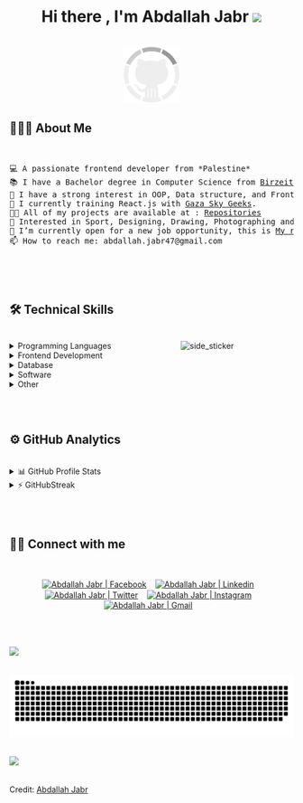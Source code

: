 <h1 align="center"><b>Hi there , I'm Abdallah Jabr </b><img src="https://media.giphy.com/media/hvRJCLFzcasrR4ia7z/giphy.gif" width="35"></h1>
<br>


<div align=center>
      <img src="https://raw.githubusercontent.com/AhmedFathyDev/AhmedFathyDev/main/GitHub.gif" alt="GitHub Octocat Logo" height="100">
</div>


## 👨🏻‍💻 About Me 

<br>
<pre>
💻 A passionate frontend developer from *Palestine*
📚 I have a Bachelor degree in Computer Science from <a href="https://www.birzeit.edu/en" target="blank">Birzeit University</a>.
📝 I have a strong interest in OOP, Data structure, and Frontend development.
🔭 I currently training React.js with <a href="https://gazaskygeeks.com/" target="blank">Gaza Sky Geeks</a>.
👨‍💻 All of my projects are available at : <a href="https://github.com/abdallahjabr47?tab=repositories" target="blank">Repositories</a>
🚩 Interested in Sport, Designing, Drawing, Photographing and Filmmaking.
🤔 I’m currently open for a new job opportunity, this is <a href="https://drive.google.com/file/d/1AdO39G_D4QrqjAnBoVvjhif7l2rUNyl_/view?
usp=share_link" target="blank">My resume</a>
📫 How to reach me: abdallah.jabr47@gmail.com

</pre>

<br><br>

## 🛠 Technical Skills

<br>
<picture><img align="right" width=200px height=200px alt="side_sticker" src="https://media.giphy.com/media/TEnXkcsHrP4YedChhA/giphy.gif" /></picture>

<details>
  <summary> Programming Languages</summary>
  <br/>
  <img alt="Java" title="Java" src="https://img.icons8.com/color/48/000000/java-coffee-cup-logo--v1.png" alt="Java"/> <img alt="C" title="C" src="https://img.icons8.com/color/48/null/c-programming.png" />
</details>

<details>
  <summary> Frontend Development</summary>
  <br/>
  <img alt="HTML5" title="HTML5" src="https://img.icons8.com/color/48/000000/html-5--v1.png"/> <img alt="CSS3" title="CSS3" src="https://img.icons8.com/color/48/000000/css3.png"/> <img alt="SASS" title="SASS" src="https://img.icons8.com/color/48/000000/sass.png"/> <img alt="Javascript" title="Javascript" src="https://img.icons8.com/color/48/000000/javascript--v1.png"/> <img alt="React" title="React" src="https://img.icons8.com/office/48/000000/react.png"/> <img alt="Bootstrap" title="Bootstrap" src="https://img.icons8.com/color/48/null/bootstrap.png"/>
  <br/>
</details>

<details>
  <summary> Database</summary>
  <br/>
  <img alt="MySQL" title="MySQL" src="https://img.icons8.com/color/48/000000/mysql-logo.png"/>
</details>

<details>
  <summary> Software</summary>
  <br/>
  <img alt="Figma" title="Figma" src="https://img.icons8.com/color/48/null/figma--v1.png"/> <img alt="Adobe XD" title="Adobe XD" src="https://img.icons8.com/color/48/null/adobe-xd--v1.png"/> <img alt="Adobe Lightroom" title="Adobe Lightroom" src="https://img.icons8.com/color/48/null/adobe-lightroom--v1.png" /> 
</details>

<details>
  <summary> Other</summary>
  <br/>
  <img alt="Git" title="Git" src="https://img.icons8.com/color/48/null/git.png"/> <img alt="Wordpress" title="Wordpress" src="https://img.icons8.com/fluency/48/000000/wordpress.png" />
</details>


<br><br>


## ⚙️ GitHub Analytics
<br>

<details>
  <summary>📊 GitHub Profile Stats</summary>
  <br/>
  <a href="https://github.com/abdallahjabr47/github-readme-stats"><img alt="DenverCoder1's Github Stats" src="https://github-readme-stats.vercel.app/api?username=abdallahjabr47&show_icons=true&locale=en&bg_color=0d1117&text_color=ffffff&repo=convoychat" /></a>
</details>

<details>
  <summary>⚡ GitHubStreak</summary>
  <br/>
  <a href="https://github.com/abdallahjabr47/github-readme-stats"><img alt="DenverCoder1's Github Stats" src="https://github-readme-streak-stats.herokuapp.com/?user=abdallahjabr47&theme=dark&background=0d1117&date_format=M%20j%5B%2C%20Y%5D" /></a>
</details>

<br><br>


## 🤝🏻 Connect with me

<br>
<p align="center">
<a href="https://www.facebook.com/abood.jabr.47/">
  <img align="center" alt="Abdallah Jabr | Facebook" width="30px" src="https://img.icons8.com/color/48/null/facebook-new.png" /></a> &nbsp;&nbsp;
<a href="https://www.linkedin.com/in/abdallah-jabr47/" target="_blank">
  <img align="center" alt="Abdallah Jabr | Linkedin" width="30px" src="https://img.icons8.com/color/48/null/linkedin.png" /></a> &nbsp;&nbsp;
<a href="https://twitter.com/abdallahjabr47" target="_blank">
  <img align="center" alt="Abdallah Jabr | Twitter" width="30px" src="https://img.icons8.com/color/48/null/twitter--v1.png" /></a> &nbsp;&nbsp;
<a href="https://www.instagram.com/abdallah.jabr47/" target="_blank">
  <img align="center" alt="Abdallah Jabr | Instagram" width="30px" src="https://img.icons8.com/fluency/48/null/instagram-new.png" /></a> &nbsp;&nbsp;
<a href="#" >
  <img align="center" alt="Abdallah Jabr | Gmail" width="30px" src="https://img.icons8.com/color/48/null/gmail--v1.png" /></a> &nbsp;&nbsp;
      
      
<br><br><br><img src="https://user-images.githubusercontent.com/73097560/115834477-dbab4500-a447-11eb-908a-139a6edaec5c.gif"><br><br>
<p align="center">
  <img src="https://github.com/DHANOLA/DHANOLA/raw/output/github-contribution-grid-snake.svg" alt="snake"></center>
</p>
<br><img src="https://user-images.githubusercontent.com/73097560/115834477-dbab4500-a447-11eb-908a-139a6edaec5c.gif"><br><br>
  
Credit: [Abdallah Jabr](https://github.com/abdallahjabr47) 

<!-- <p> <img src="https://komarev.com/ghpvc/?username=abdallahjabr47&label=Profile%20views&color=f7b355&style=flat" alt="abdallahjabr47" /> </p> -->


